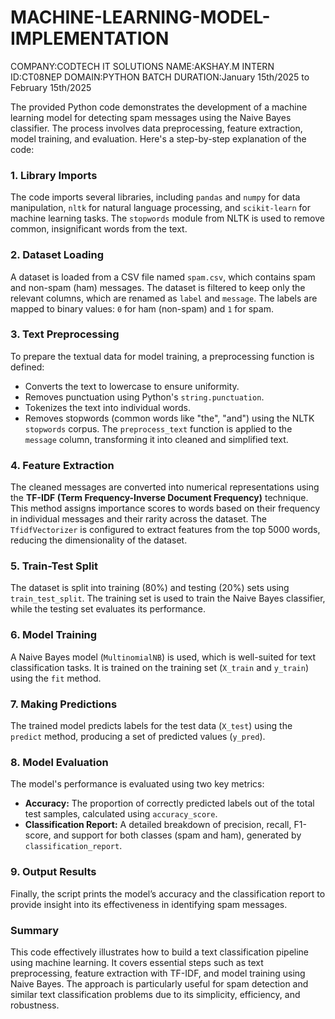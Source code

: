# MACHINE-LEARNING-MODEL-IMPLEMENTATION

COMPANY:CODTECH IT SOLUTIONS
NAME:AKSHAY.M
INTERN ID:CT08NEP
DOMAIN:PYTHON
BATCH DURATION:January 15th/2025 to February 15th/2025

The provided Python code demonstrates the development of a machine learning model for detecting spam messages using the Naive Bayes classifier. The process involves data preprocessing, feature extraction, model training, and evaluation. Here's a step-by-step explanation of the code:

### 1. **Library Imports**
The code imports several libraries, including `pandas` and `numpy` for data manipulation, `nltk` for natural language processing, and `scikit-learn` for machine learning tasks. The `stopwords` module from NLTK is used to remove common, insignificant words from the text.

### 2. **Dataset Loading**
A dataset is loaded from a CSV file named `spam.csv`, which contains spam and non-spam (ham) messages. The dataset is filtered to keep only the relevant columns, which are renamed as `label` and `message`. The labels are mapped to binary values: `0` for ham (non-spam) and `1` for spam.

### 3. **Text Preprocessing**
To prepare the textual data for model training, a preprocessing function is defined:
- Converts the text to lowercase to ensure uniformity.
- Removes punctuation using Python's `string.punctuation`.
- Tokenizes the text into individual words.
- Removes stopwords (common words like "the", "and") using the NLTK `stopwords` corpus.
The `preprocess_text` function is applied to the `message` column, transforming it into cleaned and simplified text.

### 4. **Feature Extraction**
The cleaned messages are converted into numerical representations using the **TF-IDF (Term Frequency-Inverse Document Frequency)** technique. This method assigns importance scores to words based on their frequency in individual messages and their rarity across the dataset. The `TfidfVectorizer` is configured to extract features from the top 5000 words, reducing the dimensionality of the dataset.

### 5. **Train-Test Split**
The dataset is split into training (80%) and testing (20%) sets using `train_test_split`. The training set is used to train the Naive Bayes classifier, while the testing set evaluates its performance.

### 6. **Model Training**
A Naive Bayes model (`MultinomialNB`) is used, which is well-suited for text classification tasks. It is trained on the training set (`X_train` and `y_train`) using the `fit` method.

### 7. **Making Predictions**
The trained model predicts labels for the test data (`X_test`) using the `predict` method, producing a set of predicted values (`y_pred`).

### 8. **Model Evaluation**
The model's performance is evaluated using two key metrics:
- **Accuracy:** The proportion of correctly predicted labels out of the total test samples, calculated using `accuracy_score`.
- **Classification Report:** A detailed breakdown of precision, recall, F1-score, and support for both classes (spam and ham), generated by `classification_report`.

### 9. **Output Results**
Finally, the script prints the model’s accuracy and the classification report to provide insight into its effectiveness in identifying spam messages.

### Summary
This code effectively illustrates how to build a text classification pipeline using machine learning. It covers essential steps such as text preprocessing, feature extraction with TF-IDF, and model training using Naive Bayes. The approach is particularly useful for spam detection and similar text classification problems due to its simplicity, efficiency, and robustness.
